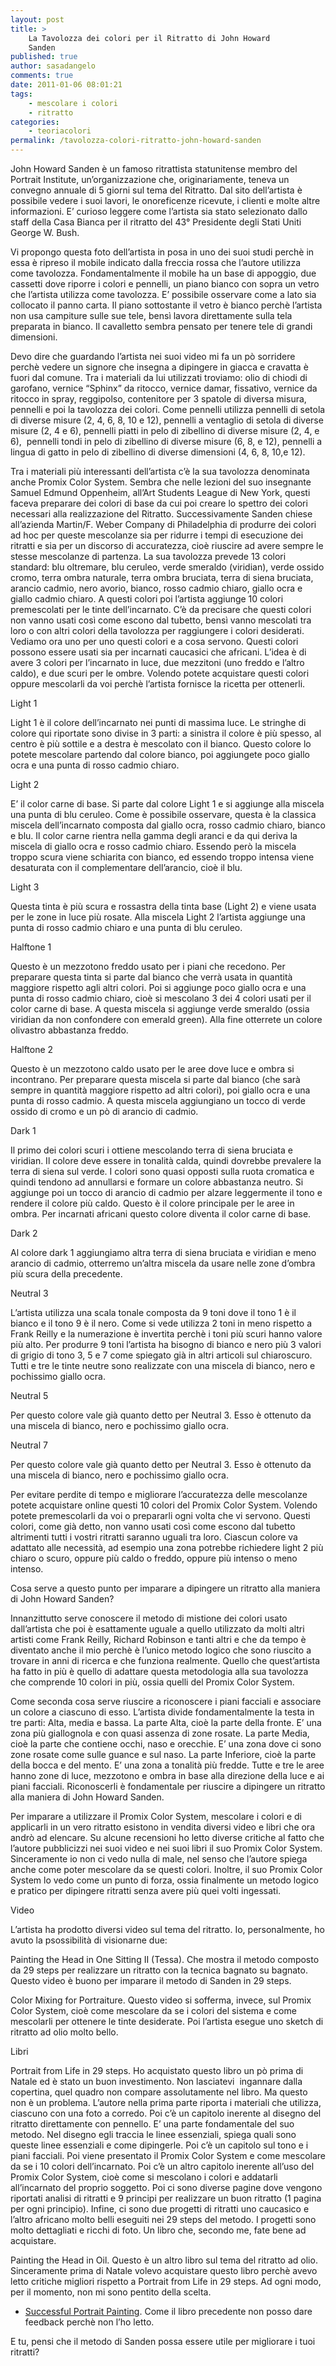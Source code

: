 ```yaml
---
layout: post
title: >
    La Tavolozza dei colori per il Ritratto di John Howard
    Sanden
published: true
author: sasadangelo
comments: true
date: 2011-01-06 08:01:21
tags:
    - mescolare i colori
    - ritratto
categories:
    - teoriacolori
permalink: /tavolozza-colori-ritratto-john-howard-sanden
---
```




  John Howard Sanden è un famoso ritrattista statunitense membro del Portrait Institute, un&#8217;organizzazione che, originariamente, teneva un convegno annuale di 5 giorni sul tema del Ritratto. Dal sito dell&#8217;artista è possibile vedere i suoi lavori, le onoreficenze ricevute, i clienti e molte altre informazioni. E&#8217; curioso leggere come l&#8217;artista sia stato selezionato dallo staff della Casa Bianca per il ritratto del 43° Presidente degli Stati Uniti George W. Bush.





  Vi propongo questa foto dell&#8217;artista in posa in uno dei suoi studi perchè in essa è ripreso il mobile indicato dalla freccia rossa che l&#8217;autore utilizza come tavolozza. Fondamentalmente il mobile ha un base di appoggio, due cassetti dove riporre i colori e pennelli, un piano bianco con sopra un vetro che l&#8217;artista utilizza come tavolozza. E&#8217; possibile osservare come a lato sia collocato il panno carta. Il piano sottostante il vetro è bianco perchè l&#8217;artista non usa campiture sulle sue tele, bensì lavora direttamente sulla tela preparata in bianco. Il cavalletto sembra pensato per tenere tele di grandi dimensioni.





  Devo dire che guardando l&#8217;artista nei suoi video mi fa un pò sorridere perchè vedere un signore che insegna a dipingere in giacca e cravatta è fuori dal comune. Tra i materiali da lui utilizzati troviamo: olio di chiodi di garofano, vernice &#8220;Sphinx&#8221; da ritocco, vernice damar, fissativo, vernice da ritocco in spray, reggipolso, contenitore per 3 spatole di diversa misura, pennelli e poi la tavolozza dei colori. Come pennelli utilizza pennelli di setola di diverse misure (2, 4, 6, 8, 10 e 12), pennelli a ventaglio di setola di diverse misure (2, 4 e 6), pennelli piatti in pelo di zibellino di diverse misure (2, 4, e 6),  pennelli tondi in pelo di zibellino di diverse misure (6, 8, e 12), pennelli a lingua di gatto in pelo di zibellino di diverse dimensioni (4, 6, 8, 10,e 12).





  Tra i materiali più interessanti dell&#8217;artista c&#8217;è la sua tavolozza denominata anche Promix Color System. Sembra che nelle lezioni del suo insegnante Samuel Edmund Oppenheim, all&#8217;Art Students League di New York, questi faceva preparare dei colori di base da cui poi creare lo spettro dei colori necessari alla realizzazione del Ritratto. Successivamente Sanden chiese all&#8217;azienda Martin/F. Weber Company di Philadelphia di produrre dei colori ad hoc per queste mescolanze sia per ridurre i tempi di esecuzione dei ritratti e sia per un discorso di accuratezza, cioè riuscire ad avere sempre le stesse mescolanze di partenza. La sua tavolozza prevede 13 colori standard: blu oltremare, blu ceruleo, verde smeraldo (viridian), verde ossido cromo, terra ombra naturale, terra ombra bruciata, terra di siena bruciata, arancio cadmio, nero avorio, bianco, rosso cadmio chiaro, giallo ocra e giallo cadmio chiaro. A questi colori poi l&#8217;artista aggiunge 10 colori premescolati per le tinte dell&#8217;incarnato. C&#8217;è da precisare che questi colori non vanno usati così come escono dal tubetto, bensì vanno mescolati tra loro o con altri colori della tavolozza per raggiungere i colori desiderati. Vediamo ora uno per uno questi colori e a cosa servono. Questi colori possono essere usati sia per incarnati caucasici che africani. L&#8217;idea è di avere 3 colori per l&#8217;incarnato in luce, due mezzitoni (uno freddo e l&#8217;altro caldo), e due scuri per le ombre. Volendo potete acquistare questi colori oppure mescolarli da voi perchè l&#8217;artista fornisce la ricetta per ottenerli.



  Light 1





  Light 1 è il colore dell&#8217;incarnato nei punti di massima luce. Le stringhe di colore qui riportate sono divise in 3 parti: a sinistra il colore è più spesso, al centro è più sottile e a destra è mescolato con il bianco. Questo colore lo potete mescolare partendo dal colore bianco, poi aggiungete poco giallo ocra e una punta di rosso cadmio chiaro.



  Light 2





  E&#8217; il color carne di base. Si parte dal colore Light 1 e si aggiunge alla miscela una punta di blu ceruleo. Come è possibile osservare, questa è la classica miscela dell&#8217;incarnato composta dal giallo ocra, rosso cadmio chiaro, bianco e blu. Il color carne rientra nella gamma degli aranci e da qui deriva la miscela di giallo ocra e rosso cadmio chiaro. Essendo però la miscela troppo scura viene schiarita con bianco, ed essendo troppo intensa viene  desaturata con il complementare dell&#8217;arancio, cioè il blu.



  Light 3





  Questa tinta è più scura e rossastra della tinta base (Light 2) e viene usata per le zone in luce più rosate. Alla miscela Light 2 l&#8217;artista aggiunge una punta di rosso cadmio chiaro e una punta di blu ceruleo.



  Halftone 1





  Questo è un mezzotono freddo usato per i piani che recedono. Per preparare questa tinta si parte dal bianco che verrà usata in quantità maggiore rispetto agli altri colori. Poi si aggiunge poco giallo ocra e una punta di rosso cadmio chiaro, cioè si mescolano 3 dei 4 colori usati per il color carne di base. A questa miscela si aggiunge verde smeraldo (ossia viridian da non confondere con emerald green). Alla fine otterrete un colore olivastro abbastanza freddo.



  Halftone 2





  Questo è un mezzotono caldo usato per le aree dove luce e ombra si incontrano. Per preparare questa miscela si parte dal bianco (che sarà sempre in quantità maggiore rispetto ad altri colori), poi giallo ocra e una punta di rosso cadmio. A questa miscela aggiungiano un tocco di verde ossido di cromo e un pò di arancio di cadmio.



  Dark 1





  Il primo dei colori scuri i ottiene mescolando terra di siena bruciata e viridian. Il colore deve essere in tonalità calda, quindi dovrebbe prevalere la terra di siena sul verde. I colori sono quasi opposti sulla ruota cromatica e quindi tendono ad annullarsi e formare un colore abbastanza neutro. Si aggiunge poi un tocco di arancio di cadmio per alzare leggermente il tono e rendere il colore più caldo. Questo è il colore principale per le aree in ombra. Per incarnati africani questo colore diventa il color carne di base.



  Dark 2





  Al colore dark 1 aggiungiamo altra terra di siena bruciata e viridian e meno arancio di cadmio, otterremo un&#8217;altra miscela da usare nelle zone d&#8217;ombra più scura della precedente.



  Neutral 3



  



  L&#8217;artista utilizza una scala tonale composta da 9 toni dove il tono 1 è il bianco e il tono 9 è il nero. Come si vede utilizza 2 toni in meno rispetto a Frank Reilly e la numerazione è invertita perchè i toni più scuri hanno valore più alto. Per produrre 9 toni l&#8217;artista ha bisogno di bianco e nero più 3 valori di grigio di tono 3, 5 e 7 come spiegato già in altri articoli sul chiaroscuro. Tutti e tre le tinte neutre sono realizzate con una miscela di bianco, nero e pochissimo giallo ocra.



  Neutral 5





  Per questo colore vale già quanto detto per Neutral 3. Esso è ottenuto da una miscela di bianco, nero e pochissimo giallo ocra.



  Neutral 7





  Per questo colore vale già quanto detto per Neutral 3. Esso è ottenuto da una miscela di bianco, nero e pochissimo giallo ocra.



  Per evitare perdite di tempo e migliorare l&#8217;accuratezza delle mescolanze potete acquistare online questi 10 colori del Promix Color System. Volendo potete premescolarli da voi o prepararli ogni volta che vi servono. Questi colori, come già detto, non vanno usati così come escono dal tubetto altrimenti tutti i vostri ritratti saranno uguali tra loro. Ciascun colore va adattato alle necessità, ad esempio una zona potrebbe richiedere light 2 più chiaro o scuro, oppure più caldo o freddo, oppure più intenso o meno intenso.



  Cosa serve a questo punto per imparare a dipingere un ritratto alla maniera di John Howard Sanden?



  Innanzittutto serve conoscere il metodo di mistione dei colori usato dall&#8217;artista che poi è esattamente uguale a quello utilizzato da molti altri artisti come Frank Reilly, Richard Robinson e tanti altri e che da tempo è diventato anche il mio perchè è l&#8217;unico metodo logico che sono riuscito a trovare in anni di ricerca e che funziona realmente. Quello che quest&#8217;artista ha fatto in più è quello di adattare questa metodologia alla sua tavolozza che comprende 10 colori in più, ossia quelli del Promix Color System.


  Come seconda cosa serve riuscire a riconoscere i piani facciali e associare un colore a ciascuno di esso. L&#8217;artista divide fondamentalmente la testa in tre parti: Alta, media e bassa. La parte Alta, cioè la parte della fronte. E&#8217; una zona più giallognola e con quasi assenza di zone rosate. La parte Media, cioè la parte che contiene occhi, naso e orecchie. E&#8217; una zona dove ci sono zone rosate come sulle guance e sul naso. La parte Inferiore, cioè la parte della bocca e del mento. E&#8217; una zona a tonalità più fredde. Tutte e tre le aree hanno zone di luce, mezzotono e ombra in base alla direzione della luce e ai piani facciali. Riconoscerli è fondamentale per riuscire a dipingere un ritratto alla maniera di John Howard Sanden.



  Per imparare a utilizzare il Promix Color System, mescolare i colori e di applicarli in un vero ritratto esistono in vendita diversi video e libri che ora andrò ad elencare. Su alcune recensioni ho letto diverse critiche al fatto che l&#8217;autore pubblicizzi nei suoi video e nei suoi libri il suo Promix Color System. Sinceramente io non ci vedo nulla di male, nel senso che l&#8217;autore spiega anche come poter mescolare da se questi colori. Inoltre, il suo Promix Color System lo vedo come un punto di forza, ossia finalmente un metodo logico e pratico per dipingere ritratti senza avere più quei volti ingessati.



  Video



  L&#8217;artista ha prodotto diversi video sul tema del ritratto. Io, personalmente, ho avuto la psossibilità di visionarne due:



  Painting the Head in One Sitting II (Tessa). Che mostra il metodo composto da 29 steps per realizzare un ritratto con la tecnica bagnato su bagnato. Questo video è buono per imparare il metodo di Sanden in 29 steps.


  Color Mixing for Portraiture. Questo video si sofferma, invece, sul Promix Color System, cioè come mescolare da se i colori del sistema e come mescolarli per ottenere le tinte desiderate. Poi l&#8217;artista esegue uno sketch di ritratto ad olio molto bello.



  Libri



  Portrait from Life in 29 steps. Ho acquistato questo libro un pò prima di Natale ed è stato un buon investimento. Non lasciatevi  ingannare dalla copertina, quel quadro non compare assolutamente nel libro. Ma questo non è un problema. L&#8217;autore nella prima parte riporta i materiali che utilizza, ciascuno con una foto a corredo. Poi c&#8217;è un capitolo inerente al disegno del ritratto direttamente con pennello. E&#8217; una parte fondamentale del suo metodo. Nel disegno egli traccia le linee essenziali, spiega quali sono queste linee essenziali e come dipingerle. Poi c&#8217;è un capitolo sul tono e i piani facciali. Poi viene presentato il Promix Color System e come mescolare da se i 10 colori dell&#8217;incarnato. Poi c&#8217;è un altro capitolo inerente all&#8217;uso del Promix Color System, cioè come si mescolano i colori e addatarli all&#8217;incarnato del proprio soggetto. Poi ci sono diverse pagine dove vengono riportati analisi di ritratti e 9 principi per realizzare un buon ritratto (1 pagina per ogni principio). Infine, ci sono due progetti di ritratti uno caucasico e l&#8217;altro africano molto belli eseguiti nei 29 steps del metodo. I progetti sono molto dettagliati e ricchi di foto. Un libro che, secondo me, fate bene ad acquistare.


  Painting the Head in Oil. Questo è un altro libro sul tema del ritratto ad olio. Sinceramente prima di Natale volevo acquistare questo libro perchè avevo letto critiche migliori rispetto a Portrait from Life in 29 steps. Ad ogni modo, per il momento, non mi sono pentito della scelta.

  * [Successful Portrait Painting][1]. Come il libro precedente non posso dare feedback perchè non l&#8217;ho letto.


  E tu, pensi che il metodo di Sanden possa essere utile per migliorare i tuoi ritratti?


 [1]: https://www.amazon.com/Successful-Portrait-Painting-Howard-Sanden/dp/0823050033
